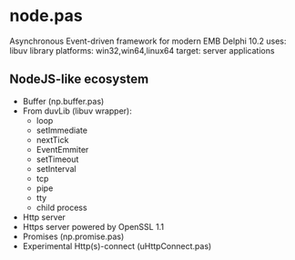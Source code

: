 # node.pas
Asynchronous Event-driven framework for modern EMB Delphi 10.2
uses: libuv library
platforms: win32,win64,linux64
target: server applications

NodeJS-like ecosystem
---------------------   
* Buffer (np.buffer.pas)
* From duvLib (libuv wrapper): 
  *  loop
  *  setImmediate
  *  nextTick
  *  EventEmmiter
  *  setTimeout
  *  setInterval
  *  tcp
  *  pipe
  *  tty
  *  child process
* Http server
* Https server powered by OpenSSL 1.1
* Promises (np.promise.pas)
* Experimental Http(s)-connect (uHttpConnect.pas)

